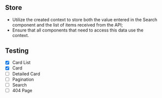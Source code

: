 #

## Store

- Utilize the created context to store both the value entered in the Search component and the list of items received from the API;
- Ensure that all components that need to access this data use the context.

## Testing

- [x] Card List
- [x] Card
- [ ] Detailed Card
- [ ] Pagination
- [ ] Search
- [ ] 404 Page
